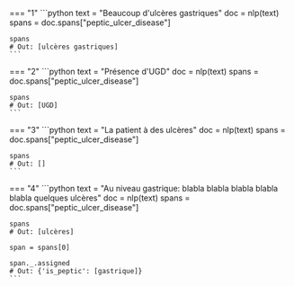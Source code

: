=== "1"
    ```python
    text = "Beaucoup d'ulcères gastriques"
    doc = nlp(text)
    spans = doc.spans["peptic_ulcer_disease"]

    spans
    # Out: [ulcères gastriques]
    ```



=== "2"
    ```python
    text = "Présence d'UGD"
    doc = nlp(text)
    spans = doc.spans["peptic_ulcer_disease"]

    spans
    # Out: [UGD]
    ```



=== "3"
    ```python
    text = "La patient à des ulcères"
    doc = nlp(text)
    spans = doc.spans["peptic_ulcer_disease"]

    spans
    # Out: []
    ```



=== "4"
    ```python
    text = "Au niveau gastrique: blabla blabla blabla blabla blabla quelques ulcères"
    doc = nlp(text)
    spans = doc.spans["peptic_ulcer_disease"]

    spans
    # Out: [ulcères]

    span = spans[0]

    span._.assigned
    # Out: {'is_peptic': [gastrique]}
    ```

